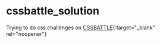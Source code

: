 # cssbattle_solution
Trying to do css challenges on [CSSBATTLE](https://cssbattle.dev/){:target="_blank" rel="noopener"}
